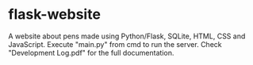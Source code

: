 # flask-website
A website about pens made using Python/Flask, SQLite, HTML, CSS and JavaScript.
Execute "main.py" from cmd to run the server.
Check "Development Log.pdf" for the full documentation.

